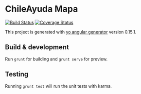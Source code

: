 # ChileAyuda Mapa

[![Build Status](https://travis-ci.org/m4droid/ChileAyuda-Mapa.svg?branch=master)](https://travis-ci.org/m4droid/ChileAyuda-Mapa)
[![Coverage Status](https://coveralls.io/repos/github/m4droid/ChileAyuda-Mapa/badge.svg?branch=master)](https://coveralls.io/github/m4droid/ChileAyuda-Mapa?branch=master)

This project is generated with [yo angular generator](https://github.com/yeoman/generator-angular)
version 0.15.1.

## Build & development

Run `grunt` for building and `grunt serve` for preview.

## Testing

Running `grunt test` will run the unit tests with karma.
